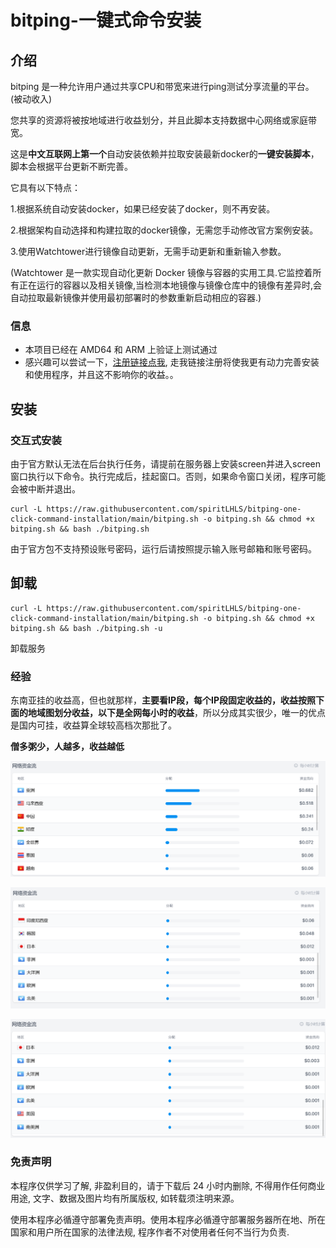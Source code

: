 # bitping-一键式命令安装

## 介绍

bitping 是一种允许用户通过共享CPU和带宽来进行ping测试分享流量的平台。 (被动收入)

您共享的资源将被按地域进行收益划分，并且此脚本支持数据中心网络或家庭带宽。

这是**中文互联网上第一个**自动安装依赖并拉取安装最新docker的**一键安装脚本**，脚本会根据平台更新不断完善。

它具有以下特点：

1.根据系统自动安装docker，如果已经安装了docker，则不再安装。

2.根据架构自动选择和构建拉取的docker镜像，无需您手动修改官方案例安装。
    
3.使用Watchtower进行镜像自动更新，无需手动更新和重新输入参数。

(Watchtower 是一款实现自动化更新 Docker 镜像与容器的实用工具.它监控着所有正在运行的容器以及相关镜像,当检测本地镜像与镜像仓库中的镜像有差异时,会自动拉取最新镜像并使用最初部署时的参数重新启动相应的容器.)

### 信息

- 本项目已经在 AMD64 和 ARM 上验证上测试通过
- 感兴趣可以尝试一下，[注册链接点我](https://app.bitping.com?r=2RUmPa_f), 走我链接注册将使我更有动力完善安装和使用程序，并且这不影响你的收益。。

## 安装

### 交互式安装

由于官方默认无法在后台执行任务，请提前在服务器上安装screen并进入screen窗口执行以下命令。执行完成后，挂起窗口。否则，如果命令窗口关闭，程序可能会被中断并退出。

```shell
curl -L https://raw.githubusercontent.com/spiritLHLS/bitping-one-click-command-installation/main/bitping.sh -o bitping.sh && chmod +x bitping.sh && bash ./bitping.sh
```

由于官方包不支持预设账号密码，运行后请按照提示输入账号邮箱和账号密码。 

## 卸载

```shell
curl -L https://raw.githubusercontent.com/spiritLHLS/bitping-one-click-command-installation/main/bitping.sh -o bitping.sh && chmod +x bitping.sh && bash ./bitping.sh -u
```

卸载服务

### 经验

东南亚挂的收益高，但也就那样，**主要看IP段，每个IP段固定收益的，收益按照下面的地域图划分收益，以下是全网每小时的收益**，所以分成其实很少，唯一的优点是国内可挂，收益算全球较高档次那批了。

**僧多粥少，人越多，收益越低**

![](https://github.com/spiritLHLS/bitping-one-click-command-installation/raw/main/backup/a.png)

![](https://github.com/spiritLHLS/bitping-one-click-command-installation/raw/main/backup/b.png)

![](https://github.com/spiritLHLS/bitping-one-click-command-installation/raw/main/backup/c.png)

### 免责声明

本程序仅供学习了解, 非盈利目的，请于下载后 24 小时内删除, 不得用作任何商业用途, 文字、数据及图片均有所属版权, 如转载须注明来源。

使用本程序必循遵守部署免责声明。使用本程序必循遵守部署服务器所在地、所在国家和用户所在国家的法律法规, 程序作者不对使用者任何不当行为负责.
